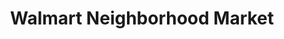 ---
title: "Walmart Neighborhood Market"
url: /denton/walmart-neighborhood-market/
shop: Supermarkt
---